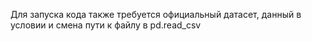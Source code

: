 Для запуска кода также требуется официальный датасет, данный в условии и смена пути к файлу в pd.read_csv
